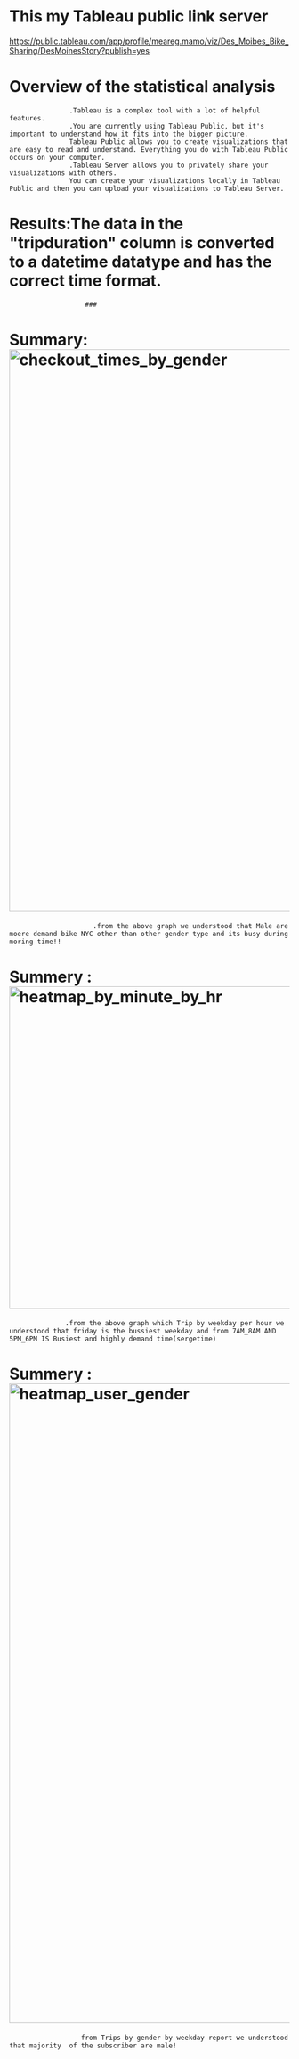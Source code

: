 # This my Tableau public link server
https://public.tableau.com/app/profile/meareg.mamo/viz/Des_Moibes_Bike_Sharing/DesMoinesStory?publish=yes
#     Overview of the statistical analysis
                   .Tableau is a complex tool with a lot of helpful features.
                   .You are currently using Tableau Public, but it's important to understand how it fits into the bigger picture. 
                   Tableau Public allows you to create visualizations that are easy to read and understand. Everything you do with Tableau Public occurs on your computer.
                   .Tableau Server allows you to privately share your visualizations with others. 
                   You can create your visualizations locally in Tableau Public and then you can upload your visualizations to Tableau Server.
                   
#     Results:The data in the "tripduration" column is converted to a datetime datatype and has the correct time format.
                       ###
#     Summary:<img width="1008" alt="checkout_times_by_gender" src="https://user-images.githubusercontent.com/90371048/147201581-098f1d24-48b8-48f6-9892-068794e08f6c.png">
                         .from the above graph we understood that Male are moere demand bike NYC other than other gender type and its busy during moring time!!
                         
#    Summery  :<img width="578" alt="heatmap_by_minute_by_hr" src="https://user-images.githubusercontent.com/90371048/147204279-84edc63d-7493-485d-ac37-b578dcf54a6a.png">
                
                  .from the above graph which Trip by weekday per hour we understood that friday is the bussiest weekday and from 7AM_8AM AND 5PM_6PM IS Busiest and highly demand time(sergetime)
   #    Summery  :<img width="1147" alt="heatmap_user_gender" src="https://user-images.githubusercontent.com/90371048/147204400-646aeacf-2957-4306-9827-e66f531fac68.png">
                   
                      from Trips by gender by weekday report we understood that majority  of the subscriber are male!
